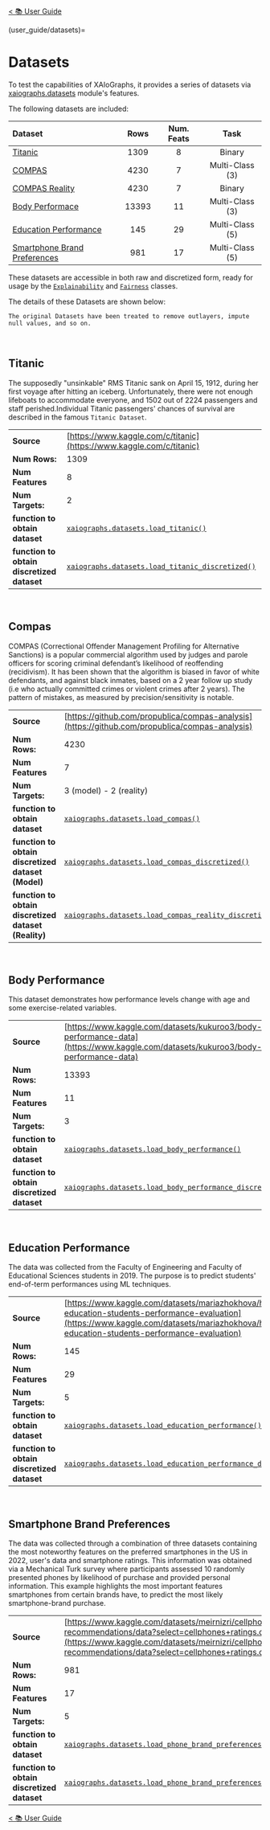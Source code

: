 [< 📚 User Guide](user_guide/user_guide)

(user_guide/datasets)=
# Datasets

To test the capabilities of XAIoGraphs, it provides a series of datasets via 
[xaiographs.datasets](../api_reference/datasets.md) module's features.

The following datasets are included:

| Dataset                                                         | Rows  | Num. Feats |       Task       |
|:----------------------------------------------------------------|:-----:|:----------:|:----------------:|
| [Titanic](titanic.md)                                           | 1309  |     8      |      Binary      |
| [COMPAS](compas.md)                                             | 4230  |     7      | Multi-Class (3)  |
| [COMPAS Reality](compas_reality.md)                             | 4230  |     7      |      Binary      |
| [Body Performace](body_performance.md)                          | 13393 |     11     | Multi-Class (3)  | 
| [Education Performance](education_performance.md)               |  145  |     29     | Multi-Class (5)  |
| [Smartphone Brand Preferences](smartphone_brand_preferences.md) |  981  |     17     | Multi-Class (5)  |

These datasets are accessible in both raw and discretized form, ready for usage by the 
[`Explainability`](../api_reference/explainability.md)  and [`Fairness`](../api_reference/fairness.md) classes.

The details of these Datasets are shown below:

```{note}
The original Datasets have been treated to remove outlayers, impute null values, and so on.
```

&nbsp;

## Titanic


The supposedly "unsinkable" RMS Titanic sank on April 15, 1912, during her first voyage after hitting an iceberg. 
Unfortunately, there were not enough lifeboats to accommodate everyone, and 1502 out of 2224 passengers and staff 
perished.Individual Titanic passengers' chances of survival are described in the famous `Titanic Dataset`.



|                                              |                                                                                                                               |
|----------------------------------------------|-------------------------------------------------------------------------------------------------------------------------------|
| **Source**                                   | [https://www.kaggle.com/c/titanic](https://www.kaggle.com/c/titanic)                                                          |
| **Num Rows:**                                | 1309                                                                                                                          |
| **Num Features**                             | 8                                                                                                                             |
| **Num Targets:**                             | 2                                                                                                                             |
| **function to obtain dataset**               | [`xaiographs.datasets.load_titanic()`](../api_reference/datasets.md#xaiographs.datasets.load_titanic)                         | 
| **function to obtain discretized dataset**   | [`xaiographs.datasets.load_titanic_discretized()`](../api_reference/datasets.md#xaiographs.datasets.load_titanic_discretized) |




&nbsp;
## Compas

COMPAS (Correctional Offender Management Profiling for Alternative Sanctions) is a popular commercial algorithm used 
by judges and parole officers for scoring criminal defendant’s likelihood of reoffending (recidivism). It has been 
shown that the algorithm is biased in favor of white defendants, and against black inmates, based on a 2 year follow 
up study (i.e who actually committed crimes or violent crimes after 2 years). The pattern of mistakes, as measured 
by precision/sensitivity is notable.

|                                                      |                                                                                                                                             |
|------------------------------------------------------|---------------------------------------------------------------------------------------------------------------------------------------------|
| **Source**                                           | [https://github.com/propublica/compas-analysis](https://github.com/propublica/compas-analysis)                                              |
| **Num Rows:**                                        | 4230                                                                                                                                        |
| **Num Features**                                     | 7                                                                                                                                           |
| **Num Targets:**                                     | 3 (model) - 2 (reality)                                                                                                                     |
| **function to obtain dataset**                       | [`xaiographs.datasets.load_compas()`](../api_reference/datasets.md#xaiographs.datasets.datasets.load_compas)                                | 
| **function to obtain discretized dataset (Model)**   | [`xaiographs.datasets.load_compas_discretized()`](../api_reference/datasets.md#xaiographs.datasets.load_compas_discretized)                 |
| **function to obtain discretized dataset (Reality)** | [`xaiographs.datasets.load_compas_reality_discretized()`](../api_reference/datasets.md#xaiographs.datasets.load_compas_reality_discretized) |


&nbsp;
## Body Performance


This dataset demonstrates how performance levels change with age and some exercise-related variables.

|                                              |                                                                                                                                                 |
|----------------------------------------------|-------------------------------------------------------------------------------------------------------------------------------------------------|
| **Source**                                   | [https://www.kaggle.com/datasets/kukuroo3/body-performance-data](https://www.kaggle.com/datasets/kukuroo3/body-performance-data)                |
| **Num Rows:**                                | 13393                                                                                                                                           |
| **Num Features**                             | 11                                                                                                                                              |
| **Num Targets:**                             | 3                                                                                                                                               |
| **function to obtain dataset**               | [`xaiographs.datasets.load_body_performance()`](../api_reference/datasets.md#xaiographs.datasets.load_body_performance)                         | 
| **function to obtain discretized dataset**   | [`xaiographs.datasets.load_body_performance_discretized()`](../api_reference/datasets.md#xaiographs.datasets.load_body_performance_discretized) |


&nbsp;
## Education Performance

The data was collected from the Faculty of Engineering and Faculty of Educational Sciences students in 2019. The 
purpose is to predict students' end-of-term performances using ML techniques.

|                                              |                                                                                                                                                                                                  |
|----------------------------------------------|--------------------------------------------------------------------------------------------------------------------------------------------------------------------------------------------------|
| **Source**                                   | [https://www.kaggle.com/datasets/mariazhokhova/higher-education-students-performance-evaluation](https://www.kaggle.com/datasets/mariazhokhova/higher-education-students-performance-evaluation) |
| **Num Rows:**                                | 145                                                                                                                                                                                              |
| **Num Features**                             | 29                                                                                                                                                                                               |
| **Num Targets:**                             | 5                                                                                                                                                                                                |
| **function to obtain dataset**               | [`xaiographs.datasets.load_education_performance()`](../api_reference/datasets.md#xaiographs.datasets.load_education_performance)                                                                | 
| **function to obtain discretized dataset**   | [`xaiographs.datasets.load_education_performance_discretized()`](../api_reference/datasets.md#xaiographs.datasets.load_education_performance_discretized)                                        |

&nbsp;
## Smartphone Brand Preferences

The data was collected through a combination of three datasets containing the most noteworthy features on the preferred smartphones in the US in 2022, user's data and smartphone ratings. This information was obtained via a Mechanical Turk survey where participants assessed 10 randomly presented phones by likelihood of purchase and provided personal information. This example highlights the most important features smartphones from certain brands have, to predict the most likely smartphone-brand purchase.

|                                              |                                                                                                                                                                                                  |
|----------------------------------------------|--------------------------------------------------------------------------------------------------------------------------------------------------------------------------------------------------|
| **Source**                                   | [https://www.kaggle.com/datasets/meirnizri/cellphones-recommendations/data?select=cellphones+ratings.csv](https://www.kaggle.com/datasets/meirnizri/cellphones-recommendations/data?select=cellphones+ratings.csv) |
| **Num Rows:**                                | 981                                                                                                                                                                                              |
| **Num Features**                             | 17                                                                                                                                                                                               |
| **Num Targets:**                             | 5                                                                                                                                                                                                |
| **function to obtain dataset**               | [`xaiographs.datasets.load_phone_brand_preferences()`](../api_reference/datasets.md#xaiographs.datasets.load_education_performance)                                                                | 
| **function to obtain discretized dataset**   | [`xaiographs.datasets.load_phone_brand_preferences_discretized()`](../api_reference/datasets.md#xaiographs.datasets.load_education_performance_discretized)                                        |


[< 📚 User Guide](user_guide/user_guide)